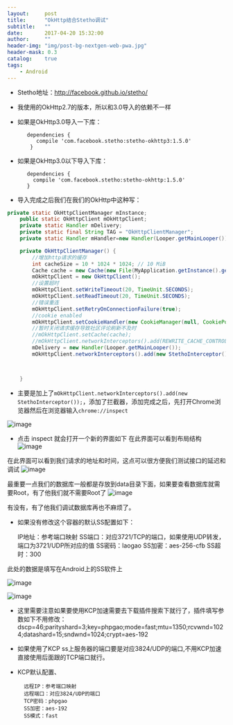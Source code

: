 ```yaml
---
layout:     post
title:      "OkHttp结合Stetho调试"
subtitle:   ""
date:       2017-04-20 15:32:00
author:     ""
header-img: "img/post-bg-nextgen-web-pwa.jpg"
header-mask: 0.3
catalog:    true
tags:
    - Android
---
```


- Stetho地址：http://facebook.github.io/stetho/
- 我使用的OkHttp2.7的版本，所以和3.0导入的依赖不一样
- 如果是OkHttp3.0导入一下库：

         dependencies {
            compile 'com.facebook.stetho:stetho-okhttp3:1.5.0'
          }


-  如果是OkHttp3.0以下导入下库：

          dependencies {
            compile 'com.facebook.stetho:stetho-okhttp:1.5.0'
          }

- 导入完成之后我们在我们的OkHttp中这种写：

```java
private static OkHttpClientManager mInstance;
    public static OkHttpClient mOkHttpClient;
    private static Handler mDelivery;
    private static final String TAG = "OkHttpClientManager";
    private static Handler mHandler=new Handler(Looper.getMainLooper());

    private OkHttpClientManager() {
        //增加http请求的缓存
        int cacheSize = 10 * 1024 * 1024; // 10 MiB
        Cache cache = new Cache(new File(MyApplication.getInstance().getCacheDir().getPath()),cacheSize);
        mOkHttpClient = new OkHttpClient();
        //设置超时
        mOkHttpClient.setWriteTimeout(20, TimeUnit.SECONDS);
        mOkHttpClient.setReadTimeout(20, TimeUnit.SECONDS);
        //错误重连
        mOkHttpClient.setRetryOnConnectionFailure(true);
        //cookie enabled
        mOkHttpClient.setCookieHandler(new CookieManager(null, CookiePolicy.ACCEPT_ORIGINAL_SERVER));
        //暂时关闭请求缓存导致社区评论刷新不及时
        //mOkHttpClient.setCache(cache);
        //mOkHttpClient.networkInterceptors().add(REWRITE_CACHE_CONTROL_INTERCEPTOR);
        mDelivery = new Handler(Looper.getMainLooper());
        mOkHttpClient.networkInterceptors().add(new StethoInterceptor());



    }

```

- 主要是加上了`mOkHttpClient.networkInterceptors().add(new StethoInterceptor());`，添加了拦截器，添加完成之后，先打开Chrome浏览器然后在浏览器输入`chrome://inspect`

![image](https://wx2.sinaimg.cn/large/9f723435ly1fetclynz9nj20ez093mxu.jpg)

- 点击  inspect 就会打开一个新的界面如下
在此界面可以看到布局结构
![image](https://ws2.sinaimg.cn/large/9f723435ly1fetcorg92nj210w0hs0wi.jpg)


在此界面可以看到我们请求的地址和时间，这点可以很方便我们测试接口的延迟和调试
![image](https://wx2.sinaimg.cn/large/9f723435ly1fetcq2ekq6j210p097gnf.jpg)


最重要一点我们的数据库一般都是存放到data目录下面，如果要查看数据库就需要Root，有了他我们就不需要Root了
![image](https://wx1.sinaimg.cn/large/9f723435ly1fetd1vh820j210s0fymyo.jpg)

有没有，有了他我们调试数据库再也不麻烦了。









- 如果没有修改这个容器的默认SS配置如下：


    IP地址：参考端口映射
    SS端口：对应3721/TCP的端口，如果使用UDP转发，端口为3721/UDP所对应的值
    SS密码：laogao
    SS加密：aes-256-cfb
    SS超时：300



此处的数据是填写在Android上的SS软件上


![image](http://ws3.sinaimg.cn/large/9f723435ly1fetarie1rij20u01hcgot.jpg)

![image](http://wx3.sinaimg.cn/large/9f723435ly1fetaqxzgu1j20u01hc79d.jpg)



- 这里需要注意如果要使用KCP加速需要去下载插件搜索下就行了，插件填写参数如下不用修改：
        dscp=46;parityshard=3;key=phpgao;mode=fast;mtu=1350;rcvwnd=1024;datashard=15;sndwnd=1024;crypt=aes-192



- 如果使用了KCP ss上服务器的端口要是对应3824/UDP的端口,不用KCP加速直接使用后面跟的TCP端口就行。


- KCP默认配置、

        远程IP：参考端口映射
        远程端口：对应3824/UDP的端口
        TCP密码：phpgao
        SS加密：aes-192
        SS模式：fast